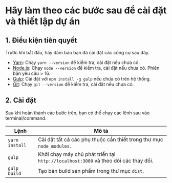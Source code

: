 # Hãy làm theo các bước sau để cài đặt và thiết lập dự án

## 1. Điều kiện tiên quyết
Trước khi bắt đầu, hãy đảm bảo bạn đã cài đặt các công cụ sau đây.

- [Yarn](https://yarnpkg.com/): Chạy `yarn --version` để kiểm tra, cài đặt nếu chưa có.
- [Node.js](https://nodejs.org/): Chạy `node --version` để kiểm tra, cài đặt nếu chưa có. Phiên bản yêu cầu > 16.
- [Gulp](https://gulpjs.com/): Cài đặt với `npm install -g gulp` nếu chưa có trên hệ thống.
- [Git](https://git-scm.com/): Chạy `git --version` để kiểm tra, cài đặt nếu chưa có.

## 2. Cài đặt
Sau khi hoàn thành các bước trên, bạn có thể chạy các lệnh sau vào terminal/command.

| Lệnh       | Mô tả                                                        |
|------------|--------------------------------------------------------------|
| `yarn install` | Cài đặt tất cả các phụ thuộc cần thiết trong thư mục `node_modules`.   |
| `gulp`         | Khởi chạy máy chủ phát triển tại `http://localhost:3000` và theo dõi các thay đổi. |
| `gulp build`   | Tạo bản build sản phẩm trong thư mục `dist`.   
